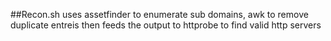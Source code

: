 ##Recon.sh
uses assetfinder to enumerate sub domains, awk to remove duplicate entreis then feeds the output to httprobe to find valid http servers 
